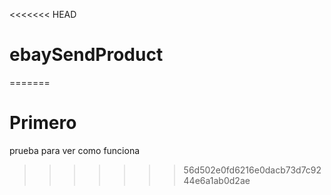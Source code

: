 <<<<<<< HEAD
# ebaySendProduct
=======
# Primero
prueba para ver como funciona
>>>>>>> 56d502e0fd6216e0dacb73d7c9244e6a1ab0d2ae
